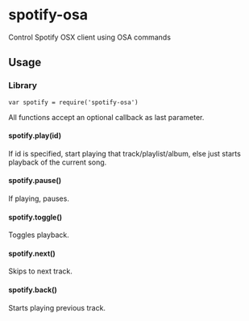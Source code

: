 # spotify-osa

Control Spotify OSX client using OSA commands

## Usage

### Library

```
var spotify = require('spotify-osa')
```

All functions accept an optional callback as last parameter.

#### spotify.play(id)

If id is specified, start playing that track/playlist/album, else just starts playback of the current song.

#### spotify.pause()

If playing, pauses.

#### spotify.toggle()

Toggles playback.

#### spotify.next()

Skips to next track.

#### spotify.back()

Starts playing previous track.
